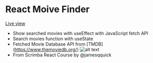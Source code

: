 # React Moive Finder 
[Live view](https://yana-an-dev.github.io/react_movie_search/)

- Show searched movies with useEffect with JavaScript fetch API
- Search movies function with useState 
- Fetched Movie Database API from [TMDB] (https://www.themoviedb.org/)
![alt text](/img/live-view.png)
- From Scrimba React Course by @jamesqquick